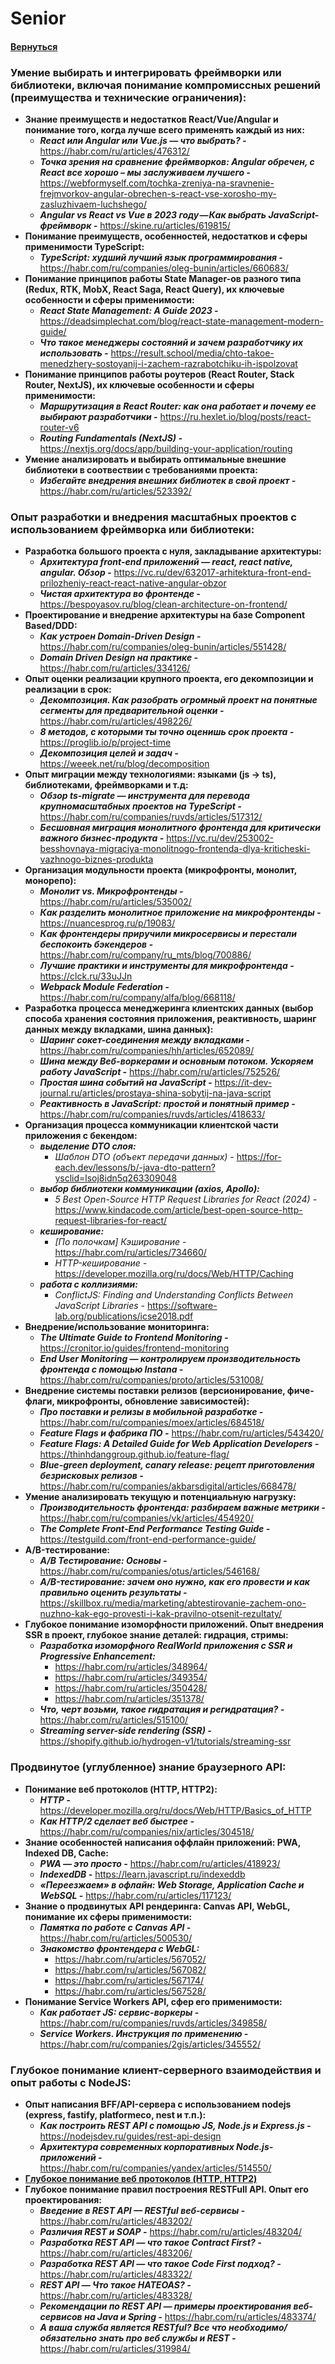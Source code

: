 # Senior

#### [Вернуться](../REACT_AND_OTHERS.md)

### Умение выбирать и интегрировать фреймворки или библиотеки, включая понимание компромиссных решений (преимущества и технические ограничения):

- **Знание преимуществ и недостатков React/Vue/Angular и понимание того, когда лучше всего применять каждый из них:**
  - **_React или Angular или Vue.js — что выбрать? -_** https://habr.com/ru/articles/476312/
  - **_Точка зрения на сравнение фреймворков: Angular обречен, с React все хорошо – мы заслуживаем лучшего -_** https://webformyself.com/tochka-zreniya-na-sravnenie-frejmvorkov-angular-obrechen-s-react-vse-xorosho-my-zasluzhivaem-luchshego/
  - **_Angular vs React vs Vue в 2023 году — Как выбрать JavaScript-фреймворк -_** https://skine.ru/articles/619815/
- **Понимание преимуществ, особенностей, недостатков и сферы применимости TypeScript:**
  - **_TypeScript: худший лучший язык программирования -_** https://habr.com/ru/companies/oleg-bunin/articles/660683/
- **Понимание принципов работы State Manager-ов разного типа (Redux, RTK, MobX, React Saga, React Query), их ключевые особенности и сферы применимости:**
  - **_React State Management: A Guide 2023 -_** https://deadsimplechat.com/blog/react-state-management-modern-guide/
  - **_Что такое менеджеры состояний и зачем разработчику их использовать -_** https://result.school/media/chto-takoe-menedzhery-sostoyanij-i-zachem-razrabotchiku-ih-ispolzovat
- **Понимание принципов работы роутеров (React Router, Stack Router, NextJS), их ключевые особенности и сферы применимости:**
  - **_Маршрутизация в React Router: как она работает и почему ее выбирают разработчики -_** https://ru.hexlet.io/blog/posts/react-router-v6
  - **_Routing Fundamentals (NextJS) -_** https://nextjs.org/docs/app/building-your-application/routing
- **Умение анализировать и выбирать оптимальные внешние библиотеки в соотвествии с требованиями проекта:**
  - **_Избегайте внедрения внешних библиотек в свой проект -_** https://habr.com/ru/articles/523392/

### Опыт разработки и внедрения масштабных проектов с использованием фреймворка или библиотеки:

- **Разработка большого проекта с нуля, закладывание архитектуры:**
  - **_Архитектура front-end приложений — react, react native, angular. Обзор -_** https://vc.ru/dev/632017-arhitektura-front-end-prilozheniy-react-react-native-angular-obzor
  - **_Чистая архитектура во фронтенде -_** https://bespoyasov.ru/blog/clean-architecture-on-frontend/
- **Проектирование и внедрение архитектуры на базе Component Based/DDD:**
  - **_Как устроен Domain-Driven Design -_** https://habr.com/ru/companies/oleg-bunin/articles/551428/
  - **_Domain Driven Design на практике -_** https://habr.com/ru/articles/334126/
- **Опыт оценки реализации крупного проекта, его декомпозиции и реализации в срок:**
  - **_Декомпозиция. Как разобрать огромный проект на понятные сегменты для предварительной оценки -_** https://habr.com/ru/articles/498226/
  - **_8 методов, с которыми ты точно оценишь срок проекта -_** https://proglib.io/p/project-time
  - **_Декомпозиция целей и задач -_** https://weeek.net/ru/blog/decomposition
- **Опыт миграции между технологиями: языками (js → ts), библиотеками, фреймворками и т.д:**
  - **_Обзор ts-migrate — инструмента для перевода крупномасштабных проектов на TypeScript -_** https://habr.com/ru/companies/ruvds/articles/517312/
  - **_Бесшовная миграция монолитного фронтенда для критически важного бизнес-продукта -_** https://vc.ru/dev/253002-besshovnaya-migraciya-monolitnogo-frontenda-dlya-kriticheski-vazhnogo-biznes-produkta
- **Организация модульности проекта (микрофронты, монолит, монорепо):**
  - **_Монолит vs. Микрофронтенды -_** https://habr.com/ru/articles/535002/
  - **_Как разделить монолитное приложение на микрофронтенды -_** https://nuancesprog.ru/p/19083/
  - **_Как фронтендеры приручили микросервисы и перестали беспокоить бэкендеров -_** https://habr.com/ru/company/ru_mts/blog/700886/
  - **_Лучшие практики и инструменты для микрофронтенда -_** https://clck.ru/33uJJn
  - **_Webpack Module Federation -_** https://habr.com/ru/company/alfa/blog/668118/
- **Разработка процесса менеджеринга клиентских данных (выбор способа хранения состояния приложения, реактивность, шаринг данных между вкладками, шина данных):**
  - **_Шаринг сокет-соединения между вкладками -_** https://habr.com/ru/companies/hh/articles/652089/
  - **_Шина между Веб-воркерами и основным потоком. Ускоряем работу JavaScript -_** https://habr.com/ru/articles/752526/
  - **_Простая шина событий на JavaScript -_** https://it-dev-journal.ru/articles/prostaya-shina-sobytij-na-java-script
  - **_Реактивность в JavaScript: простой и понятный пример -_** https://habr.com/ru/companies/ruvds/articles/418633/
- **Организация процесса коммуникации клиентской части приложения с бекендом:**
  - **_выделение DTO слоя:_**
    - _Шаблон DTO (объект передачи данных) -_ https://for-each.dev/lessons/b/-java-dto-pattern?ysclid=lsoj8idn5q263309048
  - **_выбор библиотеки коммуникации (axios, Apollo):_**
    - _5 Best Open-Source HTTP Request Libraries for React (2024) -_ https://www.kindacode.com/article/best-open-source-http-request-libraries-for-react/
  - **_кеширование:_**
    - _[По полочкам] Кэширование -_ https://habr.com/ru/articles/734660/
    - _HTTP-кеширование -_ https://developer.mozilla.org/ru/docs/Web/HTTP/Caching
  - **_работа с коллизиями:_**
    - _ConflictJS: Finding and Understanding Conflicts Between
      JavaScript Libraries -_ https://software-lab.org/publications/icse2018.pdf
- **Внедрение/использование мониторинга:**
  - **_The Ultimate Guide to Frontend Monitoring -_** https://cronitor.io/guides/frontend-monitoring
  - **_End User Monitoring — контролируем производительность фронтенда с помощью Instana -_** https://habr.com/ru/companies/proto/articles/531008/
- **Внедрение системы поставки релизов (версионирование, фиче-флаги, микрофронты, обновление зависимостей):**
  - **_Про поставки и релизы в мобильной разработке -_** https://habr.com/ru/companies/moex/articles/684518/
  - **_Feature Flags и фабрика ПО -_** https://habr.com/ru/articles/543420/
  - **_Feature Flags: A Detailed Guide for Web Application Developers -_** https://thinhdanggroup.github.io/feature-flag/
  - **_Blue-green deployment, canary release: рецепт приготовления безрисковых релизов -_** https://habr.com/ru/companies/akbarsdigital/articles/668478/
- **Умение анализировать текущую и потенциальную нагрузку:**
  - **_Производительность фронтенда: разбираем важные метрики -_** https://habr.com/ru/companies/vk/articles/454920/
  - **_The Complete Front-End Performance Testing Guide -_** https://testguild.com/front-end-performance-guide/
- **A/B-тестирование:**
  - **_A/B Тестирование: Основы -_** https://habr.com/ru/companies/otus/articles/546168/
  - **_A/B-тестирование: зачем оно нужно, как его провести и как правильно оценить результаты -_** https://skillbox.ru/media/marketing/abtestirovanie-zachem-ono-nuzhno-kak-ego-provesti-i-kak-pravilno-otsenit-rezultaty/
- **Глубокое понимание изоморфности приложений. Опыт внедрения SSR в проект, глубокое знание деталей: гидрация, стримы:**
  - **_Разработка изоморфного RealWorld приложения с SSR и Progressive Enhancement:_**
    - https://habr.com/ru/articles/348964/
    - https://habr.com/ru/articles/349354/
    - https://habr.com/ru/articles/350428/
    - https://habr.com/ru/articles/351378/
  - **_Что, черт возьми, такое гидратация и регидратация? -_** https://habr.com/ru/articles/515100/
  - **_Streaming server-side rendering (SSR) -_** https://shopify.github.io/hydrogen-v1/tutorials/streaming-ssr

### Продвинутое (углубленное) знание браузерного API:

- **Понимание веб протоколов (HTTP, HTTP2):**
  - **_HTTP -_** https://developer.mozilla.org/ru/docs/Web/HTTP/Basics_of_HTTP
  - **_Как HTTP/2 сделает веб быстрее -_** https://habr.com/ru/companies/nix/articles/304518/
- **Знание особенностей написания оффлайн приложений: PWA, Indexed DB, Cache:**
  - **_PWA — это просто -_** https://habr.com/ru/articles/418923/
  - **_IndexedDB -_** https://learn.javascript.ru/indexeddb
  - **_«Переезжаем» в офлайн: Web Storage, Application Cache и WebSQL -_** https://habr.com/ru/articles/117123/
- **Знание о продвинутых API рендеринга: Canvas API, WebGL, понимание их сферы применимости:**
  - **_Памятка по работе с Canvas API -_** https://habr.com/ru/articles/500530/
  - **_Знакомство фронтендера с WebGL:_**
    - https://habr.com/ru/articles/567052/
    - https://habr.com/ru/articles/567082/
    - https://habr.com/ru/articles/567174/
    - https://habr.com/ru/articles/567528/
- **Понимание Service Workers API, сфер его применимости:**
  - **_Как работает JS: сервис-воркеры -_** https://habr.com/ru/companies/ruvds/articles/349858/
  - **_Service Workers. Инструкция по применению -_** https://habr.com/ru/companies/2gis/articles/345552/

### Глубокое понимание клиент-серверного взаимодействия и опыт работы с NodeJS:

- **Опыт написания BFF/API-сервера c использованием nodejs (express, fastify, platformeco, nest и т.п.):**
  - **_Как построить REST API с помощью JS, Node.js и Express.js -_** https://nodejsdev.ru/guides/rest-api-design
  - **_Архитектура современных корпоративных Node.js-приложений -_** https://habr.com/ru/companies/yandex/articles/514550/
- [**Глубокое понимание веб протоколов (HTTP, HTTP2)**](Level%202%20c674940fd2b54755bcbaefdf67f9e79a.md)
- **Глубокое понимание правил построения RESTFull API. Опыт его проектирования:**
  - **_Введение в REST API — RESTful веб-сервисы -_** https://habr.com/ru/articles/483202/
  - **_Различия REST и SOAP -_** https://habr.com/ru/articles/483204/
  - **_Разработка REST API — что такое Contract First? -_** https://habr.com/ru/articles/483206/
  - **_Разработка REST API — что такое Code First подход? -_** https://habr.com/ru/articles/483322/
  - **_REST API — Что такое HATEOAS? -_** https://habr.com/ru/articles/483328/
  - **_Рекомендации по REST API — примеры проектирования веб-сервисов на Java и Spring -_** https://habr.com/ru/articles/483374/
  - **_А ваша служба является RESTful? Все что необходимо/обязательно знать про веб службы и REST -_** https://habr.com/ru/articles/319984/
